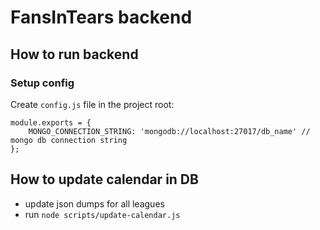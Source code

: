 # FansInTears backend

## How to run backend

### Setup config
Create `config.js` file in the project root:
```
module.exports = {
	MONGO_CONNECTION_STRING: 'mongodb://localhost:27017/db_name' // mongo db connection string
};
```

## How to update calendar in DB
- update json dumps for all leagues
- run `node scripts/update-calendar.js`